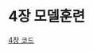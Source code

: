 # 4장 모델훈련
[4장 코드](https://colab.research.google.com/github/rickiepark/handson-ml3/blob/main/04_training_linear_models.ipynb)
